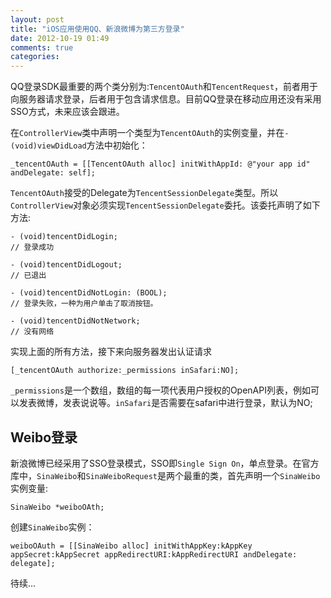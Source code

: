 ```yaml
---
layout: post
title: "iOS应用使用QQ、新浪微博为第三方登录"
date: 2012-10-19 01:49
comments: true
categories: 
---
```


QQ登录SDK最重要的两个类分别为:`TencentOAuth`和`TencentRequest`，前者用于向服务器请求登录，后者用于包含请求信息。目前QQ登录在移动应用还没有采用SSO方式，未来应该会跟进。

在`ControllerView`类中声明一个类型为`TencentOAuth`的实例变量，并在`- (void)viewDidLoad`方法中初始化：

    _tencentOAuth = [[TencentOAuth alloc] initWithAppId: @"your app id" andDelegate: self];

`TencentOAuth`接受的Delegate为`TencentSessionDelegate`类型。所以`ControllerView`对象必须实现`TencentSessionDelegate`委托。该委托声明了如下方法:

    - (void)tencentDidLogin;
    // 登录成功

    - (void)tencentDidLogout;
    // 已退出

    - (void)tencentDidNotLogin: (BOOL);
    // 登录失败，一种为用户单击了取消按钮。

    - (void)tencentDidNotNetwork;
    // 没有网络

实现上面的所有方法，接下来向服务器发出认证请求

    [_tencentOAuth authorize:_permissions inSafari:NO];

`_permissions`是一个数组，数组的每一项代表用户授权的OpenAPI列表，例如可以发表微博，发表说说等。`inSafari`是否需要在safari中进行登录，默认为NO;

## Weibo登录 ##

新浪微博已经采用了SSO登录模式，SSO即`Single Sign On`，单点登录。在官方库中，`SinaWeibo`和`SinaWeiboRequest`是两个最重的类，首先声明一个`SinaWeibo`实例变量:

    SinaWeibo *weiboOAth;

创建`SinaWeibo`实例：

    weiboOAuth = [[SinaWeibo alloc] initWithAppKey:kAppKey appSecret:kAppSecret appRedirectURI:kAppRedirectURI andDelegate: delegate];

待续...